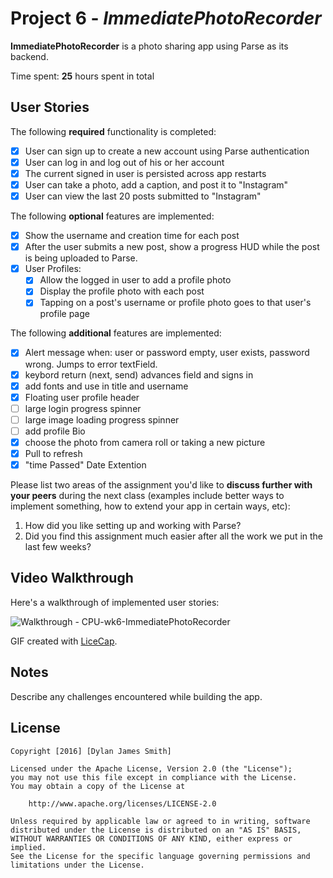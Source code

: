 # Project 6 - *ImmediatePhotoRecorder*

**ImmediatePhotoRecorder** is a photo sharing app using Parse as its backend.

Time spent: **25** hours spent in total

## User Stories

The following **required** functionality is completed:

- [x] User can sign up to create a new account using Parse authentication
- [x] User can log in and log out of his or her account
- [x] The current signed in user is persisted across app restarts
- [x] User can take a photo, add a caption, and post it to "Instagram"
- [x] User can view the last 20 posts submitted to "Instagram"

The following **optional** features are implemented:

- [x] Show the username and creation time for each post
- [x] After the user submits a new post, show a progress HUD while the post is being uploaded to Parse.
- [x] User Profiles:
  - [x] Allow the logged in user to add a profile photo
  - [x] Display the profile photo with each post
  - [x] Tapping on a post's username or profile photo goes to that user's profile page

The following **additional** features are implemented:

- [x] Alert message when: user or password empty, user exists, password wrong. Jumps to error textField. 
- [x] keybord return (next, send) advances field and signs in
- [x] add fonts and use in title and username
- [x] Floating user profile header
- [ ] large login progress spinner
- [ ] large image loading progress spinner
- [ ] add profile Bio
- [x] choose the photo from camera roll or taking a new picture
- [x] Pull to refresh
- [x] "time Passed" Date Extention

Please list two areas of the assignment you'd like to **discuss further with your peers** during the next class (examples include better ways to implement something, how to extend your app in certain ways, etc):

1. How did you like setting up and working with Parse?
2. Did you find this assignment much easier after all the work we put in the last few weeks? 

## Video Walkthrough 

Here's a walkthrough of implemented user stories:

![Walkthrough - CPU-wk6-ImmediatePhotoRecorder](walkthrough.gif)

GIF created with [LiceCap](http://www.cockos.com/licecap/).

## Notes

Describe any challenges encountered while building the app.

## License

    Copyright [2016] [Dylan James Smith]

    Licensed under the Apache License, Version 2.0 (the "License");
    you may not use this file except in compliance with the License.
    You may obtain a copy of the License at

        http://www.apache.org/licenses/LICENSE-2.0

    Unless required by applicable law or agreed to in writing, software
    distributed under the License is distributed on an "AS IS" BASIS,
    WITHOUT WARRANTIES OR CONDITIONS OF ANY KIND, either express or implied.
    See the License for the specific language governing permissions and
    limitations under the License.
